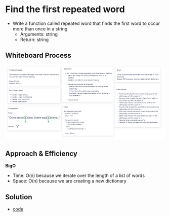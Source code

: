 # Find the first repeated word

* Write a function called repeated word that finds the first word to occur more than once in a string
  * Arguments: string
  * Return: string

## Whiteboard Process

![hashtable_repeated_word](hashmap_repeated_word.png)

## Approach & Efficiency

**BigO**
* Time: O(n) because we iterate over the length of a list of words
* Space: O(n) because we are creating a new dictionary

## Solution

* [code](/Users/Alex/projects/data-structures-and-algorithms/python/code_challenges/hashtable_repeated_word.py)

